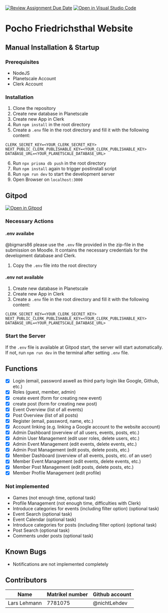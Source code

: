 [![Review Assignment Due Date](https://classroom.github.com/assets/deadline-readme-button-24ddc0f5d75046c5622901739e7c5dd533143b0c8e959d652212380cedb1ea36.svg)](https://classroom.github.com/a/kQ7-lFd_)
[![Open in Visual Studio Code](https://classroom.github.com/assets/open-in-vscode-718a45dd9cf7e7f842a935f5ebbe5719a5e09af4491e668f4dbf3b35d5cca122.svg)](https://classroom.github.com/online_ide?assignment_repo_id=10853581&assignment_repo_type=AssignmentRepo)

# Pocho Friedrichsthal Website

## Manual Installation & Startup

### Prerequisites

- NodeJS
- Planetscale Account
- Clerk Account

### Installation

1. Clone the repository
2. Create new database in Planetscale
3. Create new App in Clerk
4. Run `npm install` in the root directory
5. Create a `.env` file in the root directory and fill it with the following content:

```
CLERK_SECRET_KEY=<YOUR_CLERK_SECRET_KEY>
NEXT_PUBLIC_CLERK_PUBLISHABLE_KEY=<YOUR_CLERK_PUBLISHABLE_KEY>
DATABASE_URL=<YOUR_PLANETSCALE_DATABASE_URL>
```

6. Run `npx prisma db push` in the root directory
7. Run `npm install` again to trigger postinstall script
8. Run `npm run dev` to start the development server
9. Open Browser on `localhost:3000`

## Gitpod

[![Open in Gitpod](https://gitpod.io/button/open-in-gitpod.svg)](https://gitpod.io/#https://github.com/DHBW-Vilas/21ai1-webeng-II-pocho-friedrichsthal)

### Necessary Actions

#### .env availabe

@bigmars86 please use the `.env` file provided in the zip-file in the submission on Moodle. It contains the necessary credentials for the development database and Clerk.

1. Copy the `.env` file into the root directory

#### .env not available

1. Create new database in Planetscale
2. Create new App in Clerk
3. Create a `.env` file in the root directory and fill it with the following content:

```
CLERK_SECRET_KEY=<YOUR_CLERK_SECRET_KEY>
NEXT_PUBLIC_CLERK_PUBLISHABLE_KEY=<YOUR_CLERK_PUBLISHABLE_KEY>
DATABASE_URL=<YOUR_PLANETSCALE_DATABASE_URL>
```

### Start the Server

If the `.env` file is available at Gitpod start, the server will start automatically. If not, run `npm run dev` in the terminal after setting `.env` file.

## Functions

- [x] Login (email, password aswell as third party login like Google, Github, etc.)
- [x] Roles (guest, member, admin)
- [x] create event (form for creating new event)
- [x] create post (form for creating new post)
- [x] Event Overview (list of all events)
- [x] Post Overview (list of all posts)
- [x] Register (email, password, name, etc.)
- [x] Account linking (e.g. linking a Google account to the website account)
- [x] Admin Dashboard (overview of all users, events, posts, etc.)
- [x] Admin User Management (edit user roles, delete users, etc.)
- [x] Admin Event Management (edit events, delete events, etc.)
- [x] Admin Post Management (edit posts, delete posts, etc.)
- [x] Member Dashboard (overview of all events, posts, etc. of an user)
- [x] Member Event Management (edit events, delete events, etc.)
- [x] Member Post Management (edit posts, delete posts, etc.)
- [x] Member Profile Management (edit profile)

### Not implemented

- Games (not enough time, optional task)
- Profile Management (not enough time, difficulties with Clerk)
- Introduce categories for events (including filter option) (optional task)
- Event Search (optional task)
- Event Calendar (optional task)
- Introduce categories for posts (including filter option) (optional task)
- Post Search (optional task)
- Comments under posts (optional task)

## Known Bugs

- Notifications are not implemented completely

## Contributors

| Name         | Matrikel number | Github account |
| ------------ | --------------- | -------------- |
| Lars Lehmann | 7781075         | @nichtLehdev   |
